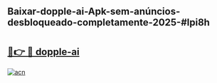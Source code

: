 ## Baixar-dopple-ai-Apk-sem-anúncios-desbloqueado-completamente-2025-#lpi8h

# <h2><a href="https://ainizakaria.my?title=dopple-ai&ref=22M">🔗👉 🔴 dopple-ai</a></h2>

[![acn](https://github.com/user-attachments/assets/0f9c940e-d8b0-45ae-aac7-cd30a18b3e1c)](https://ainizakaria.my?title=dopple-ai&ref=22M)

